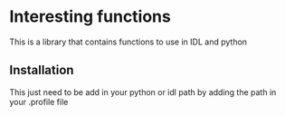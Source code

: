 # Interesting functions

This is a library that contains functions to use in IDL and python

## Installation

This just need to be add in your python or idl path by adding the path in your .profile file


